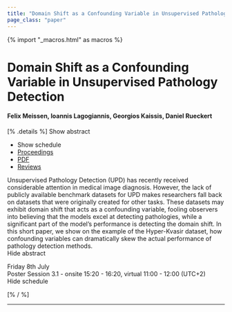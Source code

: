 ```yaml
---
title: "Domain Shift as a Confounding Variable in Unsupervised Pathology Detection"
page_class: "paper"
---
```


{% import "_macros.html" as macros %}

# Domain Shift as a Confounding Variable in Unsupervised Pathology Detection

#### Felix Meissen, Ioannis Lagogiannis, Georgios Kaissis, Daniel Rueckert

[% .details %]
<a class="toggle_visibility" data-selector=".abstract" data-level="3">Show abstract</a>
- <a class="toggle_visibility" data-selector=".schedule" data-level="3">Show schedule</a>
- <a href="">Proceedings</a>
- <a href="https://openreview.net/pdf?id=6tsAzh_tnyF">PDF</a>
- <a href="https://openreview.net/forum?id=6tsAzh_tnyF">Reviews</a>

<p>
    <span class="abstract">
        Unsupervised Pathology Detection (UPD) has recently received considerable attention in medical image diagnosis. However, the lack of publicly available benchmark datasets for UPD makes researchers fall back on datasets that were originally created for other tasks. These datasets may exhibit domain shift that acts as a confounding variable, fooling observers into believing that the models excel at detecting pathologies, while a significant part of the model’s performance is detecting the domain shift. In this short paper, we show on the example of the Hyper-Kvasir dataset, how confounding variables can dramatically skew the actual performance of pathology detection methods.
        <br>
        <span class="actions"><a class="toggle_visibility" data-level="2">Hide abstract</a></span>
    </span>
</p>

<p>
    <span class="schedule">
        Friday 8th July<br>Poster Session 3.1 - onsite 15:20 - 16:20, virtual 11:00 - 12:00 (UTC+2)
        <br>
        <span class="actions"><a class="toggle_visibility" data-level="2">Hide schedule</a></span>
    </span>
</p>

[% / %]


---
<!-- { macros.presentation('', '', 720, 450) } -->
